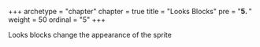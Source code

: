 +++
archetype = "chapter"
chapter = true
title = "Looks Blocks"
pre = "<b>5. </b>"
weight = 50
ordinal = "5"
+++

Looks blocks change the appearance of the sprite
